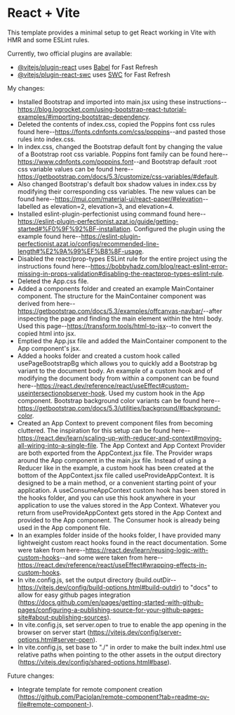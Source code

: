 # React + Vite

This template provides a minimal setup to get React working in Vite with HMR and some ESLint rules.

Currently, two official plugins are available:

- [@vitejs/plugin-react](https://github.com/vitejs/vite-plugin-react/blob/main/packages/plugin-react/README.md) uses [Babel](https://babeljs.io/) for Fast Refresh
- [@vitejs/plugin-react-swc](https://github.com/vitejs/vite-plugin-react-swc) uses [SWC](https://swc.rs/) for Fast Refresh

My changes:

- Installed Bootstrap and imported into main.jsx using these instructions--<https://blog.logrocket.com/using-bootstrap-react-tutorial-examples/#importing-bootstrap-dependency>.
- Deleted the contents of index.css, copied the Poppins font css rules found here--<https://fonts.cdnfonts.com/css/poppins>--and pasted those rules into index.css.
- In index.css, changed the Bootstrap default font by changing the value of a Bootstrap root css variable. Poppins font family can be found here--<https://www.cdnfonts.com/poppins.font>--and Bootstrap default :root css variable values can be found here--<https://getbootstrap.com/docs/5.3/customize/css-variables/#default>.
- Also changed Bootstrap's default box shadow values in index.css by modifying their corresponding css variables. The new values can be found here--<https://mui.com/material-ui/react-paper/#elevation>--labelled as elevation=2, elevation=3, and elevation=4.
- Installed eslint-plugin-perfectionist using command found here--<https://eslint-plugin-perfectionist.azat.io/guide/getting-started#%F0%9F%92%BF-installation>. Configured the plugin using the example found here--<https://eslint-plugin-perfectionist.azat.io/configs/recommended-line-length#%E2%9A%99%EF%B8%8F-usage>.
- Disabled the react/prop-types ESLint rule for the entire project using the instructions found here--<https://bobbyhadz.com/blog/react-eslint-error-missing-in-props-validation#disabling-the-reactprop-types-eslint-rule>.
- Deleted the App.css file.
- Added a components folder and created an example MainContainer component. The structure for the MainContainer component was derived from here--<https://getbootstrap.com/docs/5.3/examples/offcanvas-navbar/>--after inspecting the page and finding the main element within the html body. Used this page--<https://transform.tools/html-to-jsx>--to convert the copied html into jsx.
- Emptied the App.jsx file and added the MainContainer component to the App component's jsx.
- Added a hooks folder and created a custom hook called usePageBootstrapBg which allows you to quickly add a Bootstrap bg variant to the document body. An example of a custom hook and of modifying the document body from within a component can be found here--<https://react.dev/reference/react/useEffect#custom-useintersectionobserver-hook>. Used my custom hook in the App component. Bootstrap background color variants can be found here--<https://getbootstrap.com/docs/5.3/utilities/background/#background-color>.
- Created an App Context to prevent component files from becoming cluttered. The inspiration for this setup can be found here--<https://react.dev/learn/scaling-up-with-reducer-and-context#moving-all-wiring-into-a-single-file>. The App Context and App Context Provider are both exported from the AppContext.jsx file. The Provider wraps around the App component in the main.jsx file. Instead of using a Reducer like in the example, a custom hook has been created at the bottom of the AppContext.jsx file called useProvideAppContext. It is designed to be a main method, or a convenient starting point of your application. A useConsumeAppContext custom hook has been stored in the hooks folder, and you can use this hook anywhere in your application to use the values stored in the App Context. Whatever you return from useProvideAppContext gets stored in the App Context and provided to the App component. The Consumer hook is already being used in the App component file.
- In an examples folder inside of the hooks folder, I have provided many lightweight custom react hooks found in the react documentation. Some were taken from here--<https://react.dev/learn/reusing-logic-with-custom-hooks>--and some were taken from here--<https://react.dev/reference/react/useEffect#wrapping-effects-in-custom-hooks>.
- In vite.config.js, set the output directory (build.outDir--<https://vitejs.dev/config/build-options.html#build-outdir>) to "docs" to allow for easy github pages integration (<https://docs.github.com/en/pages/getting-started-with-github-pages/configuring-a-publishing-source-for-your-github-pages-site#about-publishing-sources>).
- In vite.config.js, set server.open to true to enable the app opening in the browser on server start (<https://vitejs.dev/config/server-options.html#server-open>).
- In vite.config.js, set base to "./" in order to make the built index.html use relative paths when pointing to the other assets in the output directory (<https://vitejs.dev/config/shared-options.html#base>).

Future changes:

- Integrate template for remote component creation (<https://github.com/Paciolan/remote-component?tab=readme-ov-file#remote-component->).
